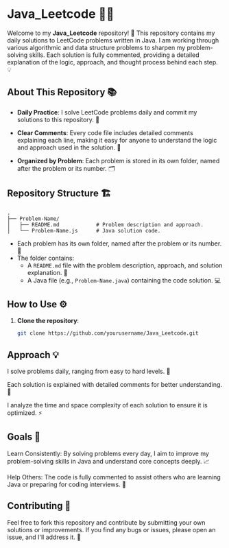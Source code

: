 # Java_Leetcode 🧑‍💻

Welcome to my **Java_Leetcode** repository! 🎉 This repository contains my daily solutions to LeetCode problems written in Java. I am working through various algorithmic and data structure problems to sharpen my problem-solving skills. Each solution is fully commented, providing a detailed explanation of the logic, approach, and thought process behind each step. 💡

## About This Repository 📚

- **Daily Practice**:
  I solve LeetCode problems daily and commit my solutions to this repository. 📅
  
- **Clear Comments**:
 Every code file includes detailed comments explaining each line, making it easy for anyone to understand the logic and approach used in the solution. 📝
  
- **Organized by Problem**:
 Each problem is stored in its own folder, named after the problem or its number. 🗂️
  
## Repository Structure 🏗️
```plaintext
.
├── Problem-Name/
│   ├── README.md            # Problem description and approach.
│   └── Problem-Name.js      # Java solution code.
```

- Each problem has its own folder, named after the problem or its number. 🔢
- The folder contains:
  - A `README.md` file with the problem description, approach, and solution explanation. 📖
  - A Java file (e.g., `Problem-Name.java`) containing the code solution. 💻

## How to Use ⚙️
1. **Clone the repository**:
   ```bash
   git clone https://github.com/yourusername/Java_Leetcode.git

## Approach 💡
I solve problems daily, ranging from easy to hard levels. 💪

Each solution is explained with detailed comments for better understanding. 📝

I analyze the time and space complexity of each solution to ensure it is optimized. ⚡

## Goals 🎯
Learn Consistently: By solving problems every day, I aim to improve my problem-solving skills in Java and understand core concepts deeply. 📈

Help Others: The code is fully commented to assist others who are learning Java or preparing for coding interviews. 💼

## Contributing 🤝
Feel free to fork this repository and contribute by submitting your own solutions or improvements. If you find any bugs or issues, please open an issue, and I'll address it. 🐞
